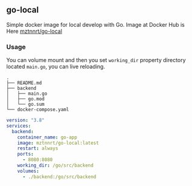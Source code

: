 ## go-local

Simple docker image for local develop with Go. Image at Docker Hub is Here [mztnnrt/go-local](https://hub.docker.com/repository/docker/mztnnrt/go-local)

### Usage

You can volume mount and then you set `working_dir` property directory located `main.go`, you can live reloading.

```
.
├── README.md
├── backend
│   ├── main.go
│   ├── go.mod
│   └── go.sum
└── docker-compose.yaml
```

```yaml
version: "3.8"
services:
  backend:
    container_name: go-app
    image: mztnnrt/go-local:latest
    restart: always
    ports:
      - 8080:8080
    working_dir: /go/src/backend
    volumes:
      - ./backend:/go/src/backend
```

